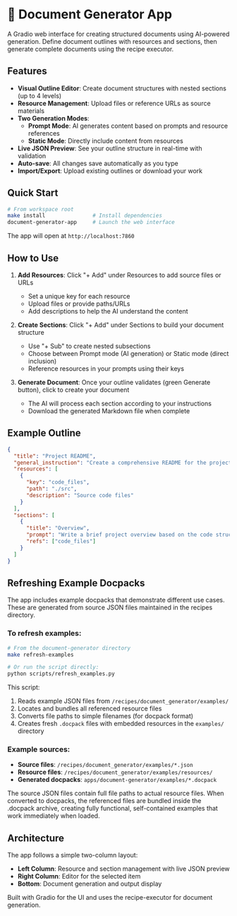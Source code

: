 # 📄 Document Generator App

A Gradio web interface for creating structured documents using AI-powered generation. Define document outlines with resources and sections, then generate complete documents using the recipe executor.

## Features

- **Visual Outline Editor**: Create document structures with nested sections (up to 4 levels)
- **Resource Management**: Upload files or reference URLs as source materials
- **Two Generation Modes**:
  - **Prompt Mode**: AI generates content based on prompts and resource references
  - **Static Mode**: Directly include content from resources
- **Live JSON Preview**: See your outline structure in real-time with validation
- **Auto-save**: All changes save automatically as you type
- **Import/Export**: Upload existing outlines or download your work

## Quick Start

```bash
# From workspace root
make install               # Install dependencies
document-generator-app     # Launch the web interface
```

The app will open at `http://localhost:7860`

## How to Use

1. **Add Resources**: Click "+ Add" under Resources to add source files or URLs
   - Set a unique key for each resource
   - Upload files or provide paths/URLs
   - Add descriptions to help the AI understand the content

2. **Create Sections**: Click "+ Add" under Sections to build your document structure
   - Use "+ Sub" to create nested subsections
   - Choose between Prompt mode (AI generation) or Static mode (direct inclusion)
   - Reference resources in your prompts using their keys

3. **Generate Document**: Once your outline validates (green Generate button), click to create your document
   - The AI will process each section according to your instructions
   - Download the generated Markdown file when complete

## Example Outline

```json
{
  "title": "Project README",
  "general_instruction": "Create a comprehensive README for the project",
  "resources": [
    {
      "key": "code_files",
      "path": "./src",
      "description": "Source code files"
    }
  ],
  "sections": [
    {
      "title": "Overview",
      "prompt": "Write a brief project overview based on the code structure",
      "refs": ["code_files"]
    }
  ]
}
```

## Refreshing Example Docpacks

The app includes example docpacks that demonstrate different use cases. These are generated from source JSON files maintained in the recipes directory.

### To refresh examples:

```bash
# From the document-generator directory
make refresh-examples

# Or run the script directly:
python scripts/refresh_examples.py
```

This script:
1. Reads example JSON files from `/recipes/document_generator/examples/`
2. Locates and bundles all referenced resource files 
3. Converts file paths to simple filenames (for docpack format)
4. Creates fresh `.docpack` files with embedded resources in the `examples/` directory

### Example sources:

- **Source files**: `/recipes/document_generator/examples/*.json`
- **Resource files**: `/recipes/document_generator/examples/resources/`
- **Generated docpacks**: `apps/document-generator/examples/*.docpack`

The source JSON files contain full file paths to actual resource files. When converted to docpacks, the referenced files are bundled inside the .docpack archive, creating fully functional, self-contained examples that work immediately when loaded.

## Architecture

The app follows a simple two-column layout:
- **Left Column**: Resource and section management with live JSON preview
- **Right Column**: Editor for the selected item
- **Bottom**: Document generation and output display

Built with Gradio for the UI and uses the recipe-executor for document generation.

